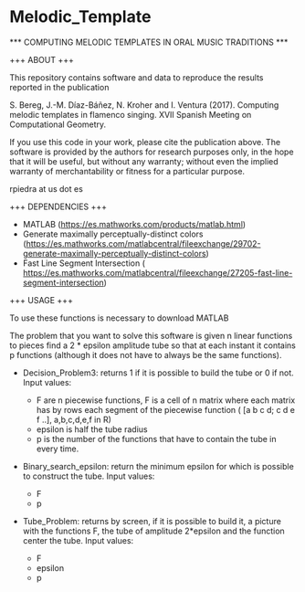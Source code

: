 # Melodic_Template
*** COMPUTING MELODIC TEMPLATES IN ORAL MUSIC TRADITIONS ***

+++ ABOUT +++

This repository contains software and data to reproduce the results reported in the publication

S. Bereg, J.-M. Díaz-Báñez, N. Kroher and I. Ventura (2017). Computing melodic templates in flamenco singing. XVII Spanish Meeting on Computational Geometry.

If you use this code in your work, please cite the publication above. The software is provided by the authors for research purposes only, in the hope that it will be useful, but without any warranty; without even the implied warranty of merchantability or fitness for a particular purpose.

rpiedra at us dot es

+++ DEPENDENCIES +++

* MATLAB (https://es.mathworks.com/products/matlab.html)
* Generate maximally perceptually-distinct colors (https://es.mathworks.com/matlabcentral/fileexchange/29702-generate-maximally-perceptually-distinct-colors)
* Fast Line Segment Intersection ( https://es.mathworks.com/matlabcentral/fileexchange/27205-fast-line-segment-intersection)

+++ USAGE +++

To use these functions is necessary to download MATLAB 

The problem that you want to solve this software is given n linear functions to pieces find a 2 * epsilon amplitude tube so that at each instant it contains p functions (although it does not have to always be the same functions).

* Decision_Problem3: returns 1 if it is possible to build the tube or 0 if not.
	Input values: 
	* F are n piecewise functions, F is a cell of n matrix where each matrix has by rows each segment of the piecewise function 
  ( [a b c d; c d e f ..], a,b,c,d,e,f in R) 
	* epsilon is half the tube radius
	* p is the number of the functions that have to contain the tube in every time.

* Binary_search_epsilon: return the minimum epsilon for which is possible to construct the tube.
	Input values:
	* F
	* p 

* Tube_Problem: returns by screen, if it is possible to build it, a picture with the functions F, the tube of amplitude 2*epsilon and the function center the tube.
	Input values:
	* F
	* epsilon
	* p
